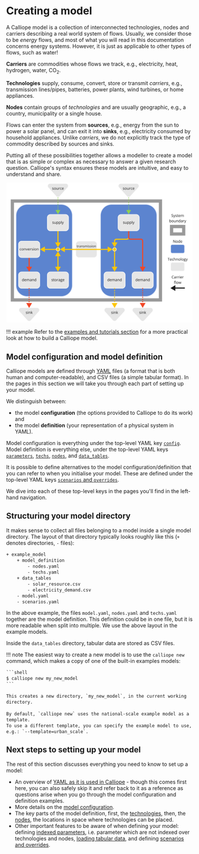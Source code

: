 # Creating a model

A Calliope model is a collection of interconnected technologies, nodes and carriers describing a real world system of flows.
Usually, we consider those to be _energy_ flows, and most of what you will read in this documentation concerns energy systems.
However, it is just as applicable to other types of flows, such as water!

**Carriers** are commodities whose flows we track, e.g., electricity, heat, hydrogen, water, CO<sub>2</sub>.

**Technologies** supply, consume, convert, store or transmit _carriers_, e.g., transmission lines/pipes, batteries, power plants, wind turbines, or home appliances.

**Nodes** contain groups of _technologies_ and are usually geographic, e.g., a country, municipality or a single house.

Flows can enter the system from **sources**, e.g., energy from the sun to power a solar panel, and can exit it into **sinks**, e.g., electricity consumed by household appliances.
Unlike _carriers_, we do not explicitly track the type of commodity described by sources and sinks.

Putting all of these possibilities together allows a modeller to create a model that is as simple or complex as necessary to answer a given research question.
Calliope's syntax ensures these models are intuitive, and easy to understand and share.

![Visual description of the Calliope terminology.](../img/description_of_system.svg)

!!! example
    Refer to the [examples and tutorials section](../examples/index.md) for a more practical look at how to build a Calliope model.

## Model configuration and model definition

Calliope models are defined through [YAML](yaml.md) files (a format that is both human and computer-readable), and CSV files (a simple tabular format).
In the pages in this section we will take you through each part of setting up your model.

We distinguish between:

- the model **configuration** (the options provided to Calliope to do its work) and
- the model **definition** (your representation of a physical system in YAML).

Model configuration is everything under the top-level YAML key [`config`](config.md).
Model definition is everything else, under the top-level YAML keys [`parameters`](parameters.md), [`techs`](techs.md), [`nodes`](nodes.md), and [`data_tables`](data_tables.md).

It is possible to define alternatives to the model configuration/definition that you can refer to when you initialise your model.
These are defined under the top-level YAML keys [`scenarios` and `overrides`](scenarios.md).

We dive into each of these top-level keys in the pages you'll find in the left-hand navigation.

## Structuring your model directory

It makes sense to collect all files belonging to a model inside a single model directory.
The layout of that directory typically looks roughly like this (`+` denotes directories, `-` files):

```
+ example_model
    + model_definition
        - nodes.yaml
        - techs.yaml
    + data_tables
        - solar_resource.csv
        - electricity_demand.csv
    - model.yaml
    - scenarios.yaml
```

In the above example, the files `model.yaml`, `nodes.yaml` and `techs.yaml` together are the model definition.
This definition could be in one file, but it is more readable when split into multiple.
We use the above layout in the example models.

Inside the `data_tables` directory, tabular data are stored as CSV files.

!!! note
    The easiest way to create a new model is to use the `calliope new` command, which makes a copy of one of the built-in examples models:

    ```shell
    $ calliope new my_new_model
    ```

    This creates a new directory, `my_new_model`, in the current working directory.

    By default, `calliope new` uses the national-scale example model as a template.
    To use a different template, you can specify the example model to use, e.g.: `--template=urban_scale`.

## Next steps to setting up your model

The rest of this section discusses everything you need to know to set up a model:

- An overview of [YAML as it is used in Calliope](yaml.md) - though this comes first here, you can also safely skip it and refer back to it as a reference as questions arise when you go through the model configuration and definition examples.
- More details on the [model configuration](config.md).
- The key parts of the model definition, first, the [technologies](techs.md), then, the [nodes](nodes.md), the locations in space where technologies can be placed.
- Other important features to be aware of when defining your model: defining [indexed parameters](parameters.md), i.e. parameter which are not indexed over technologies and nodes, [loading tabular data](data_tables.md), and defining [scenarios and overrides](scenarios.md).
